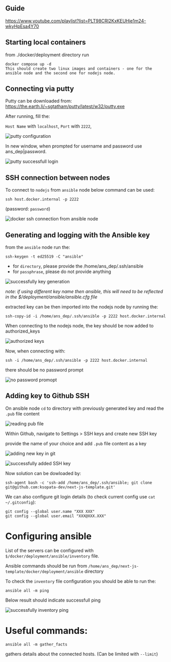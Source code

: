 ## Guide

https://www.youtube.com/playlist?list=PLT98CRl2KxKEUHie1m24-wkyHpEsa4Y70

## Starting local containers

from ./docker/deployment directory run

```
docker compose up -d
This should create two linux images and containers - one for the ansible node and the second one for nodejs node.
```

## Connecting via putty

Putty can be downloaded from: https://the.earth.li/~sgtatham/putty/latest/w32/putty.exe

After running, fill the:

`Host Name` with `localhost`,
`Port` with `2222`,

![putty configuration](image.png)

In new window, when prompted for username and password use ans_dep|password.

![putty successfull login](image-1.png)

## SSH connection between nodes

To connect to `nodejs` from `ansible` node below command can be used:

```
ssh host.docker.internal -p 2222
```

(password: `password`)

![docker ssh connection from ansible node](image-2.png)

## Generating and logging with the Ansible key

from the `ansible` node run the:

```
ssh-keygen -t ed25519 -C "ansible"
```

- for `directory`, please provide the /home/ans_dep/.ssh/ansible
- for `passphrase`, please do not provide anything

![successfully key generation](image-3.png)

_note: if using different key name then ansible, this will need to be reflected in the $/deployment/ansible/ansible.cfg file_

extracted key can be then imported into the nodejs node by running the:

```
ssh-copy-id -i /home/ans_dep/.ssh/ansible -p 2222 host.docker.internal
```

When connecting to the nodejs node, the key should be now added to authorized_keys

![authorized keys](image-4.png)

Now, when connecting with:

```
ssh -i /home/ans_dep/.ssh/ansible -p 2222 host.docker.internal
```

there should be no password prompt

![no password promopt](image-5.png)

## Adding key to Github SSH

On ansible node `cd` to directory with previously generated key and read the `.pub` file content

![reading pub file](image-6.png)

Within Github, navigate to Settings > SSH keys and create new SSH key

provide the name of your choice and add `.pub` file content as a key

![adding new key in git](image-7.png)

![successfully added SSH key](image-8.png)

Now solution can be dowloaded by:

```
ssh-agent bash -c 'ssh-add /home/ans_dep/.ssh/ansible; git clone git@github.com:ksopata-dev/next-js-template.git'
```

We can also configure git login details (to check current config use `cat ~/.gitconfig`):

```
git config --global user.name "XXX XXX"
git config --global user.email "XXX@XXX.XXX"
```

# Configuring ansible

List of the servers can be configured with `$/docker/deployment/ansible/inventory` file.

Ansible commands should be run from `/home/ans_dep/next-js-template/docker/deployment/ansible` directory

To check the `inventory` file configuration you should be able to run the:

```
ansible all -m ping
```

Below result should indicate successfull ping

![successfully inventory ping](image-10.png)

# Useful commands:

```
ansible all -m gather_facts
```

gathers details about the connected hosts. (Can be limited with `--limit`)

```

```
